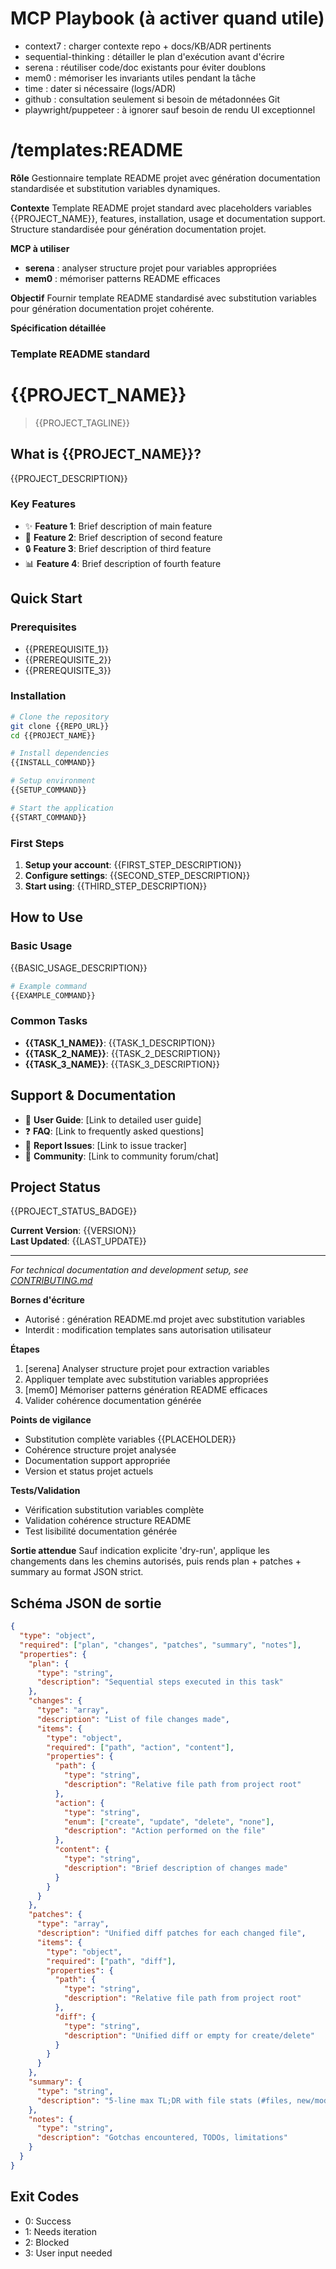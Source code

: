 # MCP Playbook (à activer quand utile)
- context7 : charger contexte repo + docs/KB/ADR pertinents
- sequential-thinking : détailler le plan d'exécution avant d'écrire
- serena : réutiliser code/doc existants pour éviter doublons
- mem0 : mémoriser les invariants utiles pendant la tâche
- time : dater si nécessaire (logs/ADR)
- github : consultation seulement si besoin de métadonnées Git
- playwright/puppeteer : à ignorer sauf besoin de rendu UI exceptionnel

# /templates:README

**Rôle**
Gestionnaire template README projet avec génération documentation standardisée et substitution variables dynamiques.

**Contexte**
Template README projet standard avec placeholders variables {{PROJECT_NAME}}, features, installation, usage et documentation support. Structure standardisée pour génération documentation projet.

**MCP à utiliser**
- **serena** : analyser structure projet pour variables appropriées
- **mem0** : mémoriser patterns README efficaces

**Objectif**
Fournir template README standardisé avec substitution variables pour génération documentation projet cohérente.

**Spécification détaillée**

### Template README standard
# {{PROJECT_NAME}}

> {{PROJECT_TAGLINE}}

## What is {{PROJECT_NAME}}?

{{PROJECT_DESCRIPTION}}

### Key Features
- ✨ **Feature 1**: Brief description of main feature
- 🚀 **Feature 2**: Brief description of second feature  
- 🔒 **Feature 3**: Brief description of third feature
- 📊 **Feature 4**: Brief description of fourth feature

## Quick Start

### Prerequisites
- {{PREREQUISITE_1}}
- {{PREREQUISITE_2}}
- {{PREREQUISITE_3}}

### Installation

```bash
# Clone the repository
git clone {{REPO_URL}}
cd {{PROJECT_NAME}}

# Install dependencies
{{INSTALL_COMMAND}}

# Setup environment
{{SETUP_COMMAND}}

# Start the application
{{START_COMMAND}}
```

### First Steps
1. **Setup your account**: {{FIRST_STEP_DESCRIPTION}}
2. **Configure settings**: {{SECOND_STEP_DESCRIPTION}}
3. **Start using**: {{THIRD_STEP_DESCRIPTION}}

## How to Use

### Basic Usage
{{BASIC_USAGE_DESCRIPTION}}

```bash
# Example command
{{EXAMPLE_COMMAND}}
```

### Common Tasks
- **{{TASK_1_NAME}}**: {{TASK_1_DESCRIPTION}}
- **{{TASK_2_NAME}}**: {{TASK_2_DESCRIPTION}}  
- **{{TASK_3_NAME}}**: {{TASK_3_DESCRIPTION}}

## Support & Documentation

- 📖 **User Guide**: [Link to detailed user guide]
- ❓ **FAQ**: [Link to frequently asked questions]
- 🐛 **Report Issues**: [Link to issue tracker]
- 💬 **Community**: [Link to community forum/chat]

## Project Status

{{PROJECT_STATUS_BADGE}}

**Current Version**: {{VERSION}}  
**Last Updated**: {{LAST_UPDATE}}

---

*For technical documentation and development setup, see [CONTRIBUTING.md](CONTRIBUTING.md)*

**Bornes d'écriture**
* Autorisé : génération README.md projet avec substitution variables
* Interdit : modification templates sans autorisation utilisateur

**Étapes**
1. [serena] Analyser structure projet pour extraction variables
2. Appliquer template avec substitution variables appropriées
3. [mem0] Mémoriser patterns génération README efficaces
4. Valider cohérence documentation générée

**Points de vigilance**
- Substitution complète variables {{PLACEHOLDER}}
- Cohérence structure projet analysée
- Documentation support appropriée
- Version et status projet actuels

**Tests/Validation**
- Vérification substitution variables complète
- Validation cohérence structure README
- Test lisibilité documentation générée

**Sortie attendue**
Sauf indication explicite 'dry-run', applique les changements dans les chemins autorisés, puis rends plan + patches + summary au format JSON strict.

## Schéma JSON de sortie

```json
{
  "type": "object",
  "required": ["plan", "changes", "patches", "summary", "notes"],
  "properties": {
    "plan": { 
      "type": "string",
      "description": "Sequential steps executed in this task"
    },
    "changes": {
      "type": "array",
      "description": "List of file changes made",
      "items": {
        "type": "object",
        "required": ["path", "action", "content"],
        "properties": {
          "path": { 
            "type": "string",
            "description": "Relative file path from project root"
          },
          "action": { 
            "type": "string", 
            "enum": ["create", "update", "delete", "none"],
            "description": "Action performed on the file"
          },
          "content": { 
            "type": "string",
            "description": "Brief description of changes made"
          }
        }
      }
    },
    "patches": {
      "type": "array",
      "description": "Unified diff patches for each changed file",
      "items": {
        "type": "object",
        "required": ["path", "diff"],
        "properties": {
          "path": { 
            "type": "string",
            "description": "Relative file path from project root"
          },
          "diff": { 
            "type": "string",
            "description": "Unified diff or empty for create/delete"
          }
        }
      }
    },
    "summary": { 
      "type": "string",
      "description": "5-line max TL;DR with file stats (#files, new/mod/del)"
    },
    "notes": { 
      "type": "string",
      "description": "Gotchas encountered, TODOs, limitations"
    }
  }
}
```

## Exit Codes
- 0: Success
- 1: Needs iteration
- 2: Blocked
- 3: User input needed